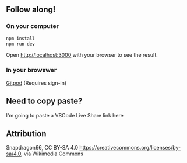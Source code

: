 ## Follow along!

### On your computer
```bash
npm install
npm run dev
```

Open [http://localhost:3000](http://localhost:3000) with your browser to see the result.

### In your browswer
[Gitpod](http://gitpod.io/#github.com/decepulis/honeymoon) (Requires sign-in)

## Need to copy paste?
I'm going to paste a VSCode Live Share link here

## Attribution

Snapdragon66, CC BY-SA 4.0 <https://creativecommons.org/licenses/by-sa/4.0>, via Wikimedia Commons
